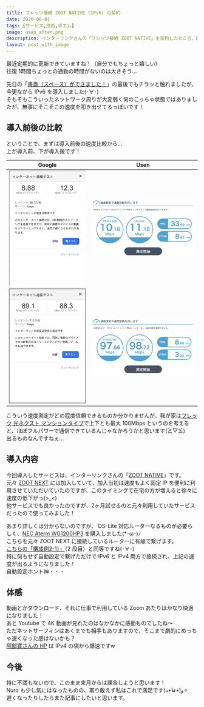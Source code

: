 ```yaml
---
title: フレッツ接続 ZOOT NATIVE (IPv6) の契約
date: 2020-06-01
tags: [サービス,技術,ポエム]
image: usen_after.png
description: インターリンクさんの「フレッツ接続 ZOOT NATIVE」を契約したところ、回線速度が爆速になりました！！
layout: post_with_image
---
```


最近定期的に更新できていますね！（自分でもちょっと嬉しい）  
往復 1時間ちょっとの通勤の時間がないのは大きそう…

先日の「[書斎（スペース）ができました！](../study_space/)」の最後でもチラッと触れましたが、今更ながら IPv6 を導入しました(･∀･)  
そもそもこういったネットワーク周りが大変弱く何のこっちゃ状態ではありましたが、無事にそこそこの速度を叩き出せてるっぽいです！

## 導入前後の比較

ということで、まずは導入前後の速度比較から…  
上が導入前、下が導入後です！

Google | Usen
--- | ---
![google before](google_before.png) | ![usen before](usen_before.png)
![google after](google_after.png) | ![usen after](usen_after.png)

こういう速度測定がどの程度信頼できるものか分かりませんが、我が家は[フレッツ 光ネクスト マンションタイプ](https://flets.com/next/mn/)で上下とも最大 100Mbps というのを考えると、ほぼフルパワーで通信できているんじゃなかろうかと思います(≧▽≦)  
出るものなんですねぇ…

## 導入内容

今回導入したサービスは、インターリンクさんの「[ZOOT NATIVE](https://www.interlink.or.jp/service/zootnative/)」です。  
元々 [ZOOT NEXT](https://www.interlink.or.jp/service/flets/b/) には加入していて、加入当初は速度もよく固定 IP を便利に利用させていただいていたのですが、このタイミングで在宅の方が増えると徐々に速度の低下がっ(>_<)  
他サービスでも良かったのですが、2ヶ月試せるのと元々利用していたサービスだったので使ってみました！

あまり詳しくは分からないのですが、 DS-Lite 対応ルーターなるものが必要らしく、[NEC Aterm WG1200HP3](https://amzn.to/3eoVmWN) を購入しました(*･ω･)ﾉ  
こちらを元々 ZOOT NEXT に接続しているルーターに有線で繋げます。  
[こちらの「構成例2-1）」](https://faq.interlink.or.jp/faq2/View/wcDisplayContent.aspx?id=480)（2 段目）と同等ですね(･∀･)  
特に何もせず自動設定で繋げただけで IPv6 と IPv4 両方で接続され、上記の速度が出るようになりました！  
自動設定ホント神・・・

## 体感

動画とかダウンロード、それに仕事で利用している Zoom あたりはかなり快適になりました！  
あと Youtube で 4K 動画が見れたのはなかなかに感動ものでしたね〜  
ただネットサーフィンはあくまでも相手もありますので、そこまで劇的にめっちゃ速くなった感はないかも？  
[阿部寛さんの HP](http://abehiroshi.la.coocan.jp/) は IPv4 の頃から爆速ですw

## 今後

特に不満もないので、このまま来月からは課金しようと思います！  
Nuro も少し気にはなったものの、取り敢えず私はこれで満足です(๑•̀ㅂ•́)و✧  
遅くなったりしたらまた記事にしたいと思います。
